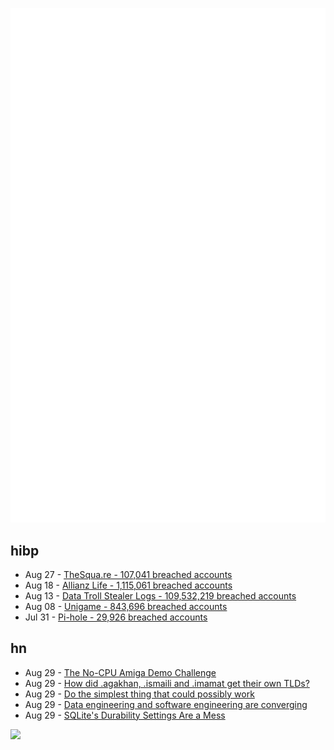 ![Metrics](https://raw.githubusercontent.com/phixion/phixion/master/metrics.svg)

## hibp

<!--
for https://github.com/phixion/phixion/blob/main/.github/workflows/feeds.yml
-->
<!--START_SECTION:haveibeenpwnd-->
- Aug 27 - [TheSqua.re - 107,041 breached accounts](https://haveibeenpwned.com/Breach/TheSquare)
- Aug 18 - [Allianz Life - 1,115,061 breached accounts](https://haveibeenpwned.com/Breach/AllianzLife)
- Aug 13 - [Data Troll Stealer Logs - 109,532,219 breached accounts](https://haveibeenpwned.com/Breach/DataTrollStealerLogs)
- Aug 08 - [Unigame - 843,696 breached accounts](https://haveibeenpwned.com/Breach/Unigame)
- Jul 31 - [Pi-hole - 29,926 breached accounts](https://haveibeenpwned.com/Breach/ThePi-Hole)
<!--END_SECTION:haveibeenpwnd-->

## hn

<!--
for https://github.com/phixion/phixion/blob/main/.github/workflows/feeds.yml
-->
<!--START_SECTION:hn-->
- Aug 29 - [The No-CPU Amiga Demo Challenge](https://github.com/askeksa/NoCpuChallenge)
- Aug 29 - [How did .agakhan, .ismaili and .imamat get their own TLDs?](https://data.iana.org/TLD/tlds-alpha-by-domain.txt)
- Aug 29 - [Do the simplest thing that could possibly work](https://www.seangoedecke.com/the-simplest-thing-that-could-possibly-work/)
- Aug 29 - [Data engineering and software engineering are converging](https://clickhouse.com/blog/eight-principles-of-great-developer-experience-for-data-infrastructure)
- Aug 29 - [SQLite's Durability Settings Are a Mess](https://www.agwa.name/blog/post/sqlite_durability)
<!--END_SECTION:hn-->

<!--
for https://yhype.me
-->
![](https://hit.yhype.me/github/profile?user_id=13013670)
